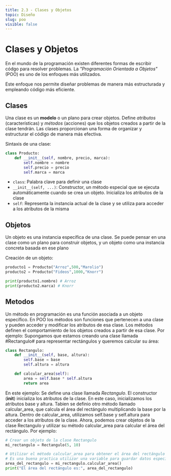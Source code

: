 ```yaml
---
title: 2.3 - Clases y Objetos
topic: Diseño
slug: poo
visible: false
---
```


# Clases y Objetos

En el mundo de la programación existen diferentes formas de escribir códgo para resolver problemas. La _"Programación Orientada a Objetos"_ (POO) es uno de los enfoques más utilizados.

Este enfoque nos permite diseñar problemas de manera más estructurada y empleando código más eficiente.

## Clases

Una clase es un **modelo** o un plano para crear objetos. Define _atributos_ (características) y _métodos_ (acciones) que los objetos creados a partir de la clase tendrán. Las clases proporcionan una forma de organizar y estructurar el código de manera más efectiva.

Sintaxis de una clase:

```py
class Producto:
    def __init__(self, nombre, precio, marca):
        self.nombre = nombre
        self.precio = precio
        self.marca = marca
```

- `class`: Palabra clave para definir una clase
- `__init__(self, ...)`: Constructor, un método especial que se ejecuta automáticamente cuando se crea un objeto. Inicializa los atributos de la clase
- `self`: Representa la instancia actual de la clase y se utiliza para acceder a los atributos de la misma

## Objetos

Un objeto es una instancia específica de una clase. Se puede pensar en una clase como un plano para construir objetos, y un objeto como una instancia concreta basada en ese plano

Creación de un objeto:

```py
producto1 = Producto("Arroz",500,"Marolio")
producto2 = Producto("Fideos",1000,"Knorr")

print(producto1.nombre) # Arroz
print(producto2.marca) # Knorr
```

## Metodos

Un método en programación es una función asociada a un objeto específico. En POO los métodos son funciones que pertenecen a una clase y pueden acceder y modificar los atributos de esa clase. Los métodos definen el comportamiento de los objetos creados a partir de esa clase.
Por ejemplo:
Supongamos que estamos creando una clase llamada #Rectangulo# para representar rectángulos y queremos calcular su área:

```py
class Rectangulo:
    def __init__(self, base, altura):
        self.base = base
        self.altura = altura

    def calcular_area(self):
        area = self.base * self.altura
        return area
```

En este ejemplo:
Se define una clase llamada _Rectangulo_.
El constructor (**init**) inicializa los atributos de la clase. En este caso, inicializamos los atributos base y altura.
Tabien se definio otro método llamado calcular_area, que calcula el área del rectángulo multiplicando la base por la altura.
Dentro de calcular_area, utilizamos self.base y self.altura para acceder a los atributos de la clase.
Ahora, podemos crear objetos de la clase Rectangulo y utilizar su método calcular_area para calcular el área del rectángulo. Por ejemplo:

```py
# Crear un objeto de la clase Rectangulo
mi_rectangulo = Rectangulo(5, 10)

# Utilizar el método calcular_area para obtener el área del rectángulo
# Es una buena practica utilizar una variable para guardar datos especificos.
area_del_rectangulo = mi_rectangulo.calcular_area()
print("El área del rectángulo es:", area_del_rectangulo)
```
